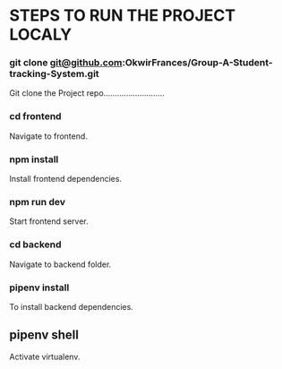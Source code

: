 # STEPS TO RUN THE PROJECT LOCALY

### git clone git@github.com:OkwirFrances/Group-A-Student-tracking-System.git 
Git clone the Project repo...........................

### cd frontend
Navigate to frontend.

### npm install
Install  frontend dependencies.
### npm run dev
Start frontend server.

### cd backend
Navigate to backend folder.

### pipenv install
To install backend dependencies.
## pipenv shell
Activate virtualenv.
